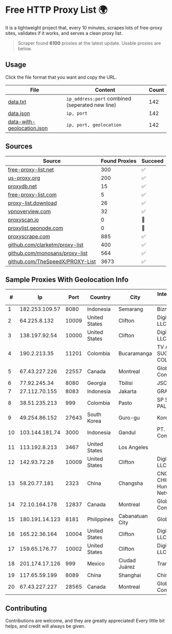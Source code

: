 
# Free HTTP Proxy List 🌍

It is a lightweight project that, every 10 minutes, scrapes lots of free-proxy sites, validates if it works, and serves a clean proxy list.


> Scraper found **6100** proxies at the latest update. Usable proxies are below.

## Usage

Click the file format that you want and copy the URL.


|File|Content|Count|
|----|-------|-----|
|[data.txt](https://raw.githubusercontent.com/themiralay/Proxy-List-World/master/data.txt)|`ip_address:port` combined (seperated new line)|142|
|[data.json](https://raw.githubusercontent.com/themiralay/Proxy-List-World/master/data.json)|`ip, port`|142|
|[data-with-geolocation.json](https://raw.githubusercontent.com/themiralay/Proxy-List-World/master/data-with-geolocation.json)|`ip, port, geolocation`|142|

## Sources

|Source|Found Proxies|Succeed|
|------|-------------|-------|
|[free-proxy-list.net](https://free-proxy-list.net)|300|✅|
|[us-proxy.org](https://www.us-proxy.org)|200|✅|
|[proxydb.net](http://proxydb.net)|15|✅|
|[free-proxy-list.com](https://free-proxy-list.com/?page=&port=&type%5B%5D=http&type%5B%5D=https&up_time=0&search=Search)|5|✅|
|[proxy-list.download](https://www.proxy-list.download/HTTP)|26|✅|
|[vpnoverview.com](https://vpnoverview.com/privacy/anonymous-browsing/free-proxy-servers)|32|✅|
|[proxyscan.io](https://www.proxyscan.io)|0|🚫|
|[proxylist.geonode.com](https://proxylist.geonode.com/api/proxy-list?limit=300&page=1&sort_by=lastChecked&sort_type=desc&protocols=http,https)|0|🚫|
|[proxyscrape.com](https://api.proxyscrape.com/v2/?request=displayproxies&protocol=http&timeout=10000&country=all&ssl=all&anonymity=all)|885|✅|
|[github.com/clarketm/proxy-list](https://raw.githubusercontent.com/clarketm/proxy-list/master/proxy-list-raw.txt)|400|✅|
|[github.com/monosans/proxy-list](https://raw.githubusercontent.com/monosans/proxy-list/main/proxies/http.txt)|564|✅|
|[github.com/TheSpeedX/PROXY-List](https://raw.githubusercontent.com/TheSpeedX/PROXY-List/master/http.txt)|3673|✅|


## Sample Proxies With Geolocation Info

|#|Ip|Port|Country|City|Internet Service Provider|
|-|--|----|-------|----|-------------------------|
|1|182.253.109.57|8080|Indonesia|Semarang|Biznet Metronet|
|2|64.225.8.132|10009|United States|Clifton|DigitalOcean, LLC|
|3|138.197.92.54|10000|United States|Clifton|DigitalOcean, LLC|
|4|190.2.213.35|11201|Colombia|Bucaramanga|TV AZTECA SUCURSAL COLOMBIA|
|5|67.43.227.226|22557|Canada|Montreal|GloboTech Communications|
|6|77.92.245.34|8080|Georgia|Tbilisi|JSC "Silknet"|
|7|27.112.70.155|8083|Indonesia|Jakarta|GRAHANET|
|8|38.51.235.213|999|Colombia|Pasto|SP SISTEMAS PALACIOS LTDA|
|9|49.254.86.152|27643|South Korea|Guro-gu|Korea Telecom|
|10|103.144.181.74|3000|Indonesia|Gandul|PT. Indonesia Comnets Plus|
|11|113.192.8.213|3467|United States|Los Angeles||
|12|142.93.72.28|10009|United States|Clifton|DigitalOcean, LLC|
|13|58.20.77.181|2323|China|Changsha|CNC Group CHINA169 Hunan Province Network|
|14|72.10.164.178|12837|Canada|Montreal|GloboTech Communications|
|15|180.191.14.123|8181|Philippines|Cabanatuan City|Globe Telecom|
|16|165.22.36.164|10004|United States|Clifton|DigitalOcean, LLC|
|17|159.65.176.77|10002|United States|Clifton|DigitalOcean, LLC|
|18|201.174.17.126|999|Mexico|Ciudad Juárez|Transtelco Inc|
|19|117.65.59.199|8089|China|Shanghai|Chinanet|
|20|67.43.227.227|28565|Canada|Montreal|GloboTech Communications|



## Contributing

Contributions are welcome, and they are greatly appreciated! Every
little bit helps, and credit will always be given.

